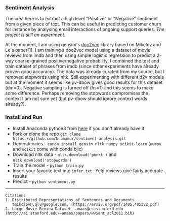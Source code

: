 ### Sentiment Analysis
The idea here is to extract a high level "Positive" or "Negative" sentiment from a given piece of text. This can be useful in predicting customer churn for instance by analysing email interactions of ongoing support queries. *The project is still an experiment*.

At the moment, I am using gensim's [doc2vec](https://rare-technologies.com/doc2vec-tutorial/) library based on Mikolov and Le's paper[1]. I am training a doc2vec model using a dataset of movie reviews from imdb and then using simple logistic regression to predict a 2-way coarse-grained positive/negative probability. I combined the test and train dataset of phrases from imdb (since other experiments have already proven good accuracy). The data was already curated from my source, but I removed stopwords using nltk. Still experimenting with different d2v models but at the moment it seems like pv-dbow gives good results for this dataset (dm=0). Negative sampling is turned off (hs=1) and this seems to make some difference. Perhaps removing the stopwords compromises the context I am not sure yet (but pv-dbow should ignore context words already?).

### Install and Run
- Install Anaconda python3 from [here](https://www.anaconda.com/download/) if you don't already have it
- Fork or clone the repo `git clone https://github.com/kramamur/sentiment-analysis.git`
- Dependencies - `conda install gensim nltk numpy scikit-learn` (`numpy` and `scikit` come with conda bjic)
- Download nltk data - `nltk.download('punkt')` and `nltk.download('stopwords')`
- Train the model - `python train.py`
- Insert your favorite text into `infer.txt`- Yelp reviews give fairly accurate results
- Predict - `python sentiment.py`

---
```
Citations
1. Distributed Representations of Sentences and Documents
   tmikolov@,qlv@google.com, (https://arxiv.org/pdf/1405.4053v2.pdf)
2. Large Movie Review Dataset, amaas@cs.stanford.edu (http://ai.stanford.edu/~amaas/papers/wvSent_acl2011.bib)
```

